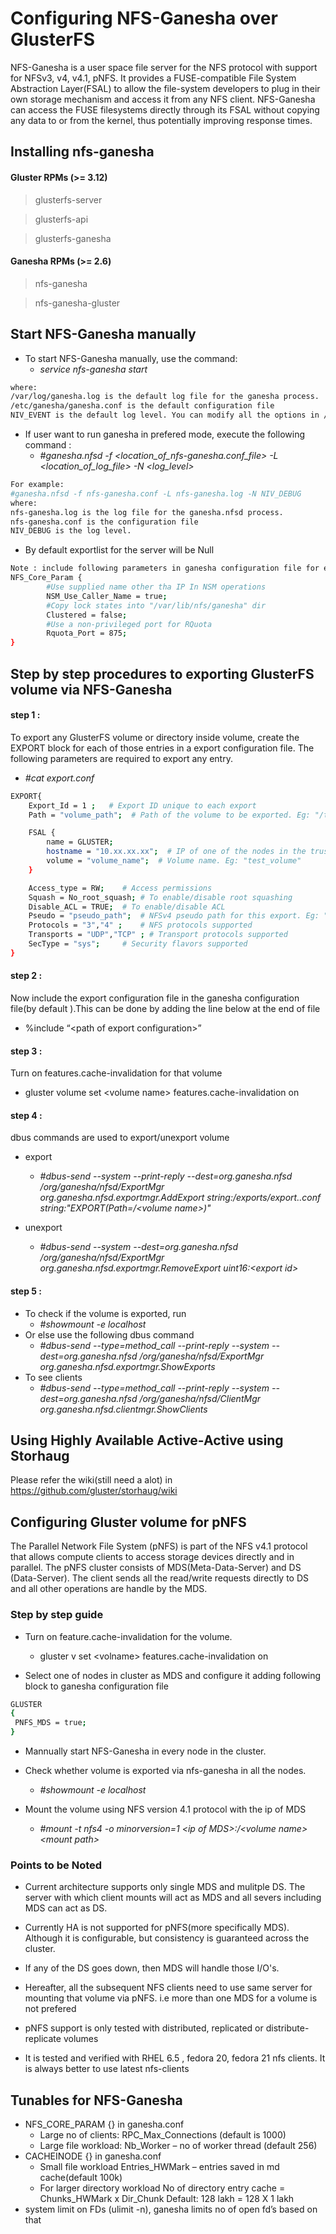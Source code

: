 # Configuring NFS-Ganesha over GlusterFS

NFS-Ganesha is a user space file server for the NFS protocol with support for NFSv3, v4, v4.1, pNFS. It provides a FUSE-compatible File System Abstraction Layer(FSAL) to allow the file-system developers to plug in their own storage mechanism and access it from any NFS client. NFS-Ganesha can access the FUSE filesystems directly through its FSAL without copying any data to or from the kernel, thus potentially improving response times.

##  Installing nfs-ganesha

#### Gluster RPMs (>= 3.12)
> glusterfs-server

> glusterfs-api

> glusterfs-ganesha

#### Ganesha RPMs (>= 2.6)
> nfs-ganesha

> nfs-ganesha-gluster

## Start NFS-Ganesha manually

- To start NFS-Ganesha manually, use the command:
    -  *service nfs-ganesha start*
```sh
where:
/var/log/ganesha.log is the default log file for the ganesha process.
/etc/ganesha/ganesha.conf is the default configuration file
NIV_EVENT is the default log level. You can modify all the options in /run/sysconfig/ganesha and restart nfs-ganesha
```
- If user want to run ganesha in prefered mode, execute the following command :
     - *#ganesha.nfsd -f \<location_of_nfs-ganesha.conf_file\> -L \<location_of_log_file\> -N \<log_level\>*

```sh
For example:
#ganesha.nfsd -f nfs-ganesha.conf -L nfs-ganesha.log -N NIV_DEBUG
where:
nfs-ganesha.log is the log file for the ganesha.nfsd process.
nfs-ganesha.conf is the configuration file
NIV_DEBUG is the log level. 
```
- By default exportlist for the server will be Null

```sh
Note : include following parameters in ganesha configuration file for exporting gluster volumes
NFS_Core_Param {
        #Use supplied name other tha IP In NSM operations
        NSM_Use_Caller_Name = true;
        #Copy lock states into "/var/lib/nfs/ganesha" dir
        Clustered = false;
        #Use a non-privileged port for RQuota
        Rquota_Port = 875;
}
```
## Step by step procedures to exporting GlusterFS volume via NFS-Ganesha

#### step 1 :

To export any GlusterFS volume or directory inside volume, create the EXPORT block for each of those entries in a export configuration  file. The following parameters are required to export any entry.
- *#cat export.conf*

```sh
EXPORT{
	Export_Id = 1 ;   # Export ID unique to each export
	Path = "volume_path";  # Path of the volume to be exported. Eg: "/test_volume"

	FSAL {
		name = GLUSTER;
		hostname = "10.xx.xx.xx";  # IP of one of the nodes in the trusted pool
		volume = "volume_name";	 # Volume name. Eg: "test_volume"
	}

	Access_type = RW;	 # Access permissions
	Squash = No_root_squash; # To enable/disable root squashing
	Disable_ACL = TRUE;	 # To enable/disable ACL
	Pseudo = "pseudo_path";	 # NFSv4 pseudo path for this export. Eg: "/test_volume_pseudo"
	Protocols = "3","4" ;	 # NFS protocols supported
	Transports = "UDP","TCP" ; # Transport protocols supported
	SecType = "sys";	 # Security flavors supported
}
```

#### step 2 :

Now include the export configuration file in the ganesha configuration file(by default ).This can be done by adding the line below at the end of file
   - %include “\<path of export configuration\>”

#### step 3 :
Turn on features.cache-invalidation for that volume
-   gluster volume set \<volume name\> features.cache-invalidation on

#### step 4 :
dbus commands are used to export/unexport volume <br />
- export
	- *#dbus-send  --system --print-reply --dest=org.ganesha.nfsd  /org/ganesha/nfsd/ExportMgr org.ganesha.nfsd.exportmgr.AddExport  string:<ganesha directory>/exports/export.<volume name>.conf string:"EXPORT(Path=/\<volume name\>)"*

- unexport
	- *#dbus-send  --system --dest=org.ganesha.nfsd  /org/ganesha/nfsd/ExportMgr org.ganesha.nfsd.exportmgr.RemoveExport uint16:\<export id\>*

#### step 5 :
   - To check if the volume is exported, run
       - *#showmount -e localhost*
   - Or else use the following dbus command
       - *#dbus-send --type=method_call --print-reply --system --dest=org.ganesha.nfsd /org/ganesha/nfsd/ExportMgr  org.ganesha.nfsd.exportmgr.ShowExports*
   - To see clients
       - *#dbus-send --type=method_call --print-reply --system --dest=org.ganesha.nfsd /org/ganesha/nfsd/ClientMgr org.ganesha.nfsd.clientmgr.ShowClients*

## Using Highly Available Active-Active using Storhaug
Please refer the wiki(still need a alot) in https://github.com/gluster/storhaug/wiki

## Configuring Gluster volume for pNFS
The Parallel Network File System (pNFS) is part of the NFS v4.1 protocol that allows compute clients to access storage devices directly and in parallel. The pNFS cluster consists of MDS(Meta-Data-Server) and DS (Data-Server). The client sends all the read/write requests directly to DS and all other operations are handle by the MDS.

### Step by step guide

  - Turn on feature.cache-invalidation for the volume.
       - gluster v set \<volname\> features.cache-invalidation on

-  Select one of nodes in cluster as MDS and configure it adding following block to ganesha configuration file
```sh
GLUSTER
{
 PNFS_MDS = true;
}
```
-  Mannually start NFS-Ganesha in every node in the cluster.

- Check whether volume is exported via nfs-ganesha in all the nodes.
    - *#showmount -e localhost*

-  Mount the volume using NFS version 4.1 protocol with the ip of MDS
    -  *#mount -t nfs4 -o minorversion=1 \<ip of MDS\>:/\<volume name\> \<mount path\>*

### Points to be Noted

   - Current architecture supports only single MDS and mulitple DS. The server with which client mounts will act as MDS and all severs including MDS can act as DS.

   - Currently HA is not supported for pNFS(more specifically MDS). Although it is configurable, but consistency is guaranteed across the cluster.

   - If any of the DS goes down, then MDS will handle those I/O's.

   - Hereafter, all the subsequent NFS clients need to use same server for mounting that volume via pNFS. i.e more than one MDS for a volume is not prefered

   - pNFS support is only tested with distributed, replicated or distribute-replicate volumes

   - It is tested and verified with RHEL 6.5 , fedora 20, fedora 21 nfs clients. It is always better to use latest nfs-clients

## Tunables for NFS-Ganesha
- NFS_CORE_PARAM {} in ganesha.conf
	- Large no of clients: RPC_Max_Connections (default is 1000)
	- Large file workload: Nb_Worker – no of worker thread (default 256)
- CACHEINODE {} in ganesha.conf
	- Small file workload Entries_HWMark – entries saved in md cache(default 100k)
	- For larger directory workload
		No of directory entry cache = Chunks_HWMark x Dir_Chunk
		Default: 128 lakh		     = 	128 X 1 lakh
- system limit on FDs (ulimit -n), ganesha limits no of open fd’s based on that
